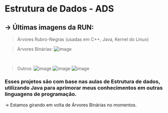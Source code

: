 # Estrutura de Dados - ADS

## -> Últimas imagens da RUN:

> Árvores Rubro-Negras (usadas em C++, Java, Kernel do Linux)

> Árvores Binárias: 
![image](https://github.com/user-attachments/assets/bb853cd3-d581-4199-b556-053da0ab5433)
<br>

> Outros:
![image](https://github.com/user-attachments/assets/6048317e-d49a-4dc2-93e6-aca2e8a60bba)
![image](https://github.com/user-attachments/assets/03528ecd-3c3a-42a6-b15f-1e1f2b385637)
![image](https://github.com/user-attachments/assets/91c57fb0-ae05-4848-8604-f93bceaca152)

### Esses projetos são com base nas aulas de Estrutura de dados, utilizando Java para aprimorar meus conhecimentos em outras linguagens de programação.
-> Estamos girando em volta de Árvores Binárias no momentos. 
